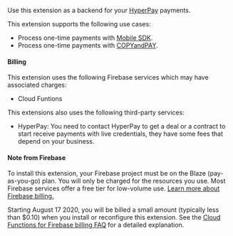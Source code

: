 Use this extension as a backend for your [HyperPay](https://www.hyperpay.com/) payments.

This extension supports the following use cases:

- Process one-time payments with [Mobile SDK](https://wordpresshyperpay.docs.oppwa.com/tutorials/mobile-sdk).
- Process one-time payments with [COPYandPAY](https://wordpresshyperpay.docs.oppwa.com/tutorials/integration-guide).

#### Billing

This extension uses the following Firebase services which may have associated charges:

- Cloud Funtions

This extensions also uses the following third-party services:

- HyperPay: You need to contact HyperPay to get a deal or a contract to start receive payments with live credentials, they have some fees that depend on your business.

#### Note from Firebase

To install this extension, your Firebase project must be on the Blaze (pay-as-you-go) plan. You will only be charged for the resources you use. Most Firebase services offer a free tier for low-volume use. [Learn more about Firebase billing.](https://firebase.google.com/pricing)

Starting August 17 2020, you will be billed a small amount (typically less than $0.10) when you install or reconfigure this extension. See the [Cloud Functions for Firebase billing FAQ](https://firebase.google.com/support/faq#expandable-15) for a detailed explanation.
